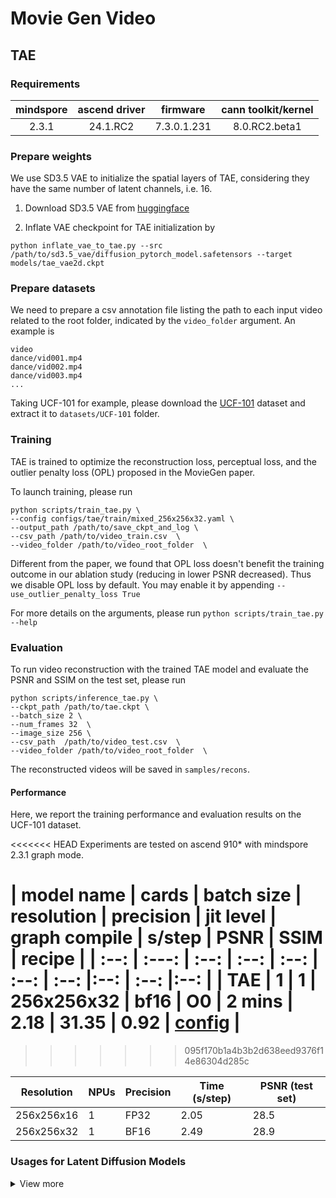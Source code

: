 # Movie Gen Video


## TAE


### Requirements

| mindspore  | ascend driver  |  firmware   |cann toolkit/kernel |
|:----------:|:--------------:|:-----------:|:------------------:|
|   2.3.1    |    24.1.RC2    | 7.3.0.1.231 |   8.0.RC2.beta1    |

### Prepare weights

We use SD3.5 VAE to initialize the spatial layers of TAE, considering they have the same number of latent channels, i.e. 16.

1. Download SD3.5 VAE from [huggingface](https://huggingface.co/stabilityai/stable-diffusion-3.5-large/tree/main/vae)

2. Inflate VAE checkpoint for TAE initialization by

```shell
python inflate_vae_to_tae.py --src /path/to/sd3.5_vae/diffusion_pytorch_model.safetensors --target models/tae_vae2d.ckpt
```

### Prepare datasets

We need to prepare a csv annotation file listing the path to each input video related to the root folder, indicated by the `video_folder` argument. An example is
```
video
dance/vid001.mp4
dance/vid002.mp4
dance/vid003.mp4
...
```

Taking UCF-101 for example, please download the [UCF-101](https://www.crcv.ucf.edu/data/UCF101.php) dataset and extract it to `datasets/UCF-101` folder.


### Training

TAE is trained to optimize the reconstruction loss, perceptual loss, and the outlier penalty loss (OPL) proposed in the MovieGen paper.

To launch training, please run

```shell
python scripts/train_tae.py \
--config configs/tae/train/mixed_256x256x32.yaml \
--output_path /path/to/save_ckpt_and_log \
--csv_path /path/to/video_train.csv  \
--video_folder /path/to/video_root_folder  \
```

Different from the paper, we found that OPL loss doesn't benefit the training outcome in our ablation study (reducing in lower PSNR decreased). Thus we disable OPL loss by default. You may enable it by appending `--use_outlier_penalty_loss True`

For more details on the arguments, please run `python scripts/train_tae.py --help`


### Evaluation

To run video reconstruction with the trained TAE model and evaluate the PSNR and SSIM on the test set, please run

```shell
python scripts/inference_tae.py \
--ckpt_path /path/to/tae.ckpt \
--batch_size 2 \
--num_frames 32  \
--image_size 256 \
--csv_path  /path/to/video_test.csv  \
--video_folder /path/to/video_root_folder  \
```

The reconstructed videos will be saved in `samples/recons`.

#### Performance

Here, we report the training performance and evaluation results on the UCF-101 dataset.

<<<<<<< HEAD
Experiments are tested on ascend 910* with mindspore 2.3.1 graph mode.

| model name      |  cards | batch size | resolution |  precision | jit level |   graph compile | s/step     | PSNR | SSIM | recipe |
| :--:         | :---:   | :--:       | :--:       |  :--:       | :--:       | :--:      |:--:    | :--:   |:--:   |
| TAE  |  1     | 1      | 256x256x32   |  bf16    |   O0  | 2 mins |   2.18     | 31.35     |   0.92       |  [config](configs/tae/train/mixed_256x256x32.yaml) |
=======
>>>>>>> 095f170b1a4b3b2d638eed9376f14e86304d285c

| Resolution | NPUs | Precision | Time (s/step) | PSNR (test set) |
|------------|------|-----------|---------------|-----------------|
| 256x256x16 | 1    | FP32      | 2.05          | 28.5            |
| 256x256x32 | 1    | BF16      | 2.49          | 28.9            |

### Usages for Latent Diffusion Models

<details>
<summary>View more</summary>

#### Encoding video

```python
from mg.models.tae.tae import TemporalAutoencoder, TAE_CONFIG

# may set use_tile=True to save memory
tae = TemporalAutoencoder(
    pretrained='/path/to/tae.ckpt',
    use_tile=False,
    )

# x - a batch of videos, shape (b c t h w)
z, _, _ = tae.encode(x)


# you may scale z by:
# z = TAE_CONFIG['scaling_factor'] * (z - TAE_CONFIG['shift_factor'])

```

For detailed arguments, please refer to the docstring in [tae.py](mg/models/tae/tae.py)

### Decoding video latent

```python

# if z is scaled, you should unscale at first:
# z = z / TAE_CONFIG['scaling_factor'] + TAE_CONFIG['shift_factor']

# z - a batch of video latent, shape (b c t h w)
x = tae.decode(z)

# for image decoding, set num_target_frames to discard the spurious frames
x = tae.decode(z, num_target_frames=1)
```

</details>
